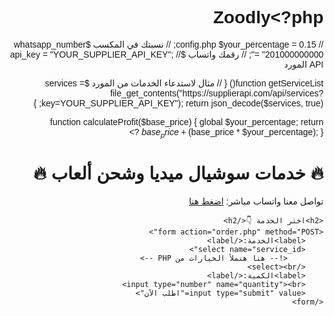 # Zoodly<?php
// config.php
$your_percentage = 0.15; // نسبتك في المكسب
$whatsapp_number = "201000000000"; // رقمك واتساب
$api_key = "YOUR_SUPPLIER_API_KEY"; // API المورد

function getServiceList() {
    // مثال لاستدعاء الخدمات من المورد
    $services = file_get_contents("https://supplierapi.com/api/services?key=YOUR_SUPPLIER_API_KEY");
    return json_decode($services, true);
}

function calculateProfit($base_price) {
    global $your_percentage;
    return $base_price + ($base_price * $your_percentage);
}
?>
<!-- index.html -->
<!DOCTYPE html>
<html lang="ar">
<head>
    <meta charset="UTF-8">
    <title>سيرفر التزويد والشحن</title>
</head>
<body style="direction: rtl; font-family: Arial;">
    <h1>🔥 خدمات سوشيال ميديا وشحن ألعاب 🔥</h1>
    <p>تواصل معنا واتساب مباشر: <a href="https://wa.me/201000000000">اضغط هنا</a></p>

    <h2>اختر الخدمة 👇</h2>
    <form action="order.php" method="POST">
        <label>الخدمة:</label>
        <select name="service_id">
            <!-- هنا هنملأ الخيارات من PHP -->
        </select><br>
        <label>الكمية:</label>
        <input type="number" name="quantity"><br>
        <input type="submit" value="اطلب الآن">
    </form>
</body>
</html>
